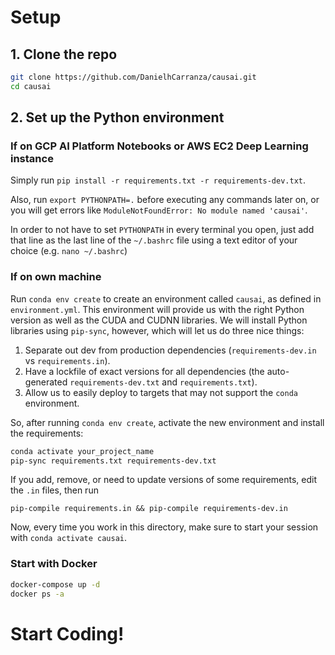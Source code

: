 # Setup

## 1. Clone the repo

```sh
git clone https://github.com/DanielhCarranza/causai.git
cd causai
```

## 2. Set up the Python environment

### If on GCP AI Platform Notebooks or AWS EC2 Deep Learning instance

Simply run ```pip install -r requirements.txt -r requirements-dev.txt```.

Also, run ```export PYTHONPATH=.``` before executing any commands later on, or you will get errors like `ModuleNotFoundError: No module named 'causai'`.

In order to not have to set `PYTHONPATH` in every terminal you open, just add that line as the last line of the `~/.bashrc` file using a text editor of your choice (e.g. `nano ~/.bashrc`)

### If on own machine

Run `conda env create` to create an environment called `causai`, as defined in `environment.yml`.
This environment will provide us with the right Python version as well as the CUDA and CUDNN libraries.
We will install Python libraries using `pip-sync`, however, which will let us do three nice things:

1. Separate out dev from production dependencies (`requirements-dev.in` vs `requirements.in`).
2. Have a lockfile of exact versions for all dependencies (the auto-generated `requirements-dev.txt` and `requirements.txt`).
3. Allow us to easily deploy to targets that may not support the `conda` environment.

So, after running `conda env create`, activate the new environment and install the requirements:

```sh
conda activate your_project_name
pip-sync requirements.txt requirements-dev.txt
```

If you add, remove, or need to update versions of some requirements, edit the `.in` files, then run

```
pip-compile requirements.in && pip-compile requirements-dev.in
```

Now, every time you work in this directory, make sure to start your session with `conda activate causai`.

### Start with Docker 

```sh
docker-compose up -d
docker ps -a
```
# Start Coding!

